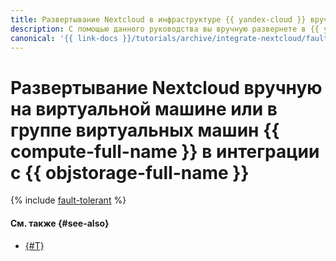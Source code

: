 ```yaml
---
title: Развертывание Nextcloud в инфраструктуре {{ yandex-cloud }} вручную
description: С помощью данного руководства вы вручную развернете в {{ yandex-cloud }} отказоустойчивую инфраструктуру, реализующую решение Nextcloud в интеграции с объектным хранилищем {{ objstorage-name }}.
canonical: '{{ link-docs }}/tutorials/archive/integrate-nextcloud/fault-tolerant'
---
```


# Развертывание Nextcloud вручную на виртуальной машине или в группе виртуальных машин {{ compute-full-name }} в интеграции с {{ objstorage-full-name }}

{% include [fault-tolerant](../../../_tutorials/archive/integrate-nextcloud/fault-tolerant.md) %}

#### См. также {#see-also}

* [{#T}](./coi-based.md)